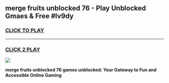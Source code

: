 
## merge fruits unblocked 76 - Play Unblocked Gmaes & Free #lv9dy
<h3>
<a href="https://news.freeplayer.one?title=merge_fruits_unblocked_76&ref=26F">CLICK TO PLAY</a></h3>
<hr>

<h3>
<a href="https://news.freeplayer.one?title=merge_fruits_unblocked_76&ref=26F">CLICK 2 PLAY</a>
  
</h3>

<a href="https://news.freeplayer.one?title=merge_fruits_unblocked_76&ref=26F/"><img src="https://clearcache.store/games.png"></a>


**merge fruits unblocked 76 games unblocked: Your Gateway to Fun and Accessible Online Gaming**
